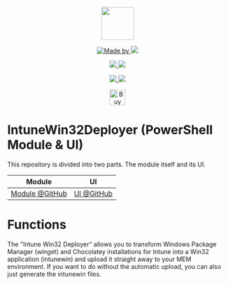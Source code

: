 <p align="center">
    <a href="https://scloud.work" alt="Florian Salzmann | scloud"></a>
            <img src="https://scloud.work/wp-content/uploads/IntuneWin32Deployer-Icon.png" width="75" height="75" /></a>
</p>
<p align="center">
    <a href="https://www.linkedin.com/in/fsalzmann/">
        <img alt="Made by" src="https://img.shields.io/static/v1?label=made%20by&message=Florian%20Salzmann&color=04D361">
    </a>
    <a href="https://x.com/FlorianSLZ" alt="X / Twitter">
    	<img src="https://img.shields.io/twitter/follow/FlorianSLZ.svg?style=social"/>
    </a>
</p>
<p align="center">
    <a href="https://www.powershellgallery.com/packages/IntuneWin32Deployer/" alt="PowerShell Gallery Version">
        <img src="https://img.shields.io/powershellgallery/v/IntuneWin32Deployer.svg" />
    </a>
    <a href="https://www.powershellgallery.com/packages/IntuneWin32Deployer/" alt="PS Gallery Downloads">
        <img src="https://img.shields.io/powershellgallery/dt/IntuneWin32Deployer.svg" />
    </a>
</p>
<p align="center">
    <a href="https://raw.githubusercontent.com/FlorianSLZ/IntuneWin32Deployer/master/LICENSE" alt="GitHub License">
        <img src="https://img.shields.io/github/license/FlorianSLZ/IntuneWin32Deployer.svg" />
    </a>
    <a href="https://github.com/FlorianSLZ/IntuneWin32Deployer/graphs/contributors" alt="GitHub Contributors">
        <img src="https://img.shields.io/github/contributors/FlorianSLZ/IntuneWin32Deployer.svg"/>
    </a>
</p>

<p align="center">
    <a href='https://buymeacoffee.com/scloud' target='_blank'><img height='36' style='border:0px;height:36px;' src='https://cdn.ko-fi.com/cdn/kofi1.png?v=3' border='0' alt='Buy Me a Glass of wine' /></a>
</p>


# IntuneWin32Deployer (PowerShell Module & UI)

This repository is divided into two parts. The module itself and its UI. 

| Module    | UI    |
|----------------|-------------------------------|
| [Module @GitHub](https://github.com/FlorianSLZ/IntuneWin32Deployer/tree/main/Module) |  [UI @GitHub](https://github.com/FlorianSLZ/IntuneWin32Deployer/tree/main/UI)  |

# Functions
The "Intune Win32 Deployer" allows you to transform Windows Package Manager (winget) and Chocolatey installations for Intune into a Win32 application (intunewin) and upload it straight away to your MEM environment. If you want to do without the automatic upload, you can also just generate the intunewin files.
